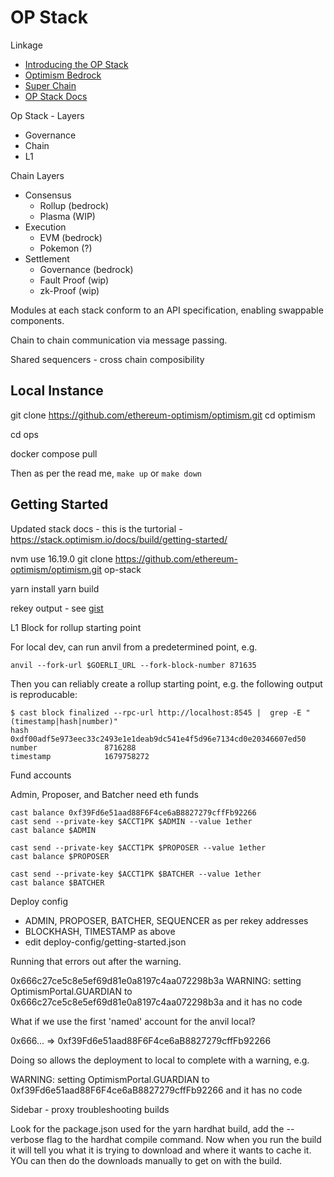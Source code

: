 # OP Stack

Linkage

* [Introducing the OP Stack](https://optimism.mirror.xyz/fLk5UGjZDiXFuvQh6R_HscMQuuY9ABYNF7PI76-qJYs)
* [Optimism Bedrock](https://dev.optimism.io/introducing-optimism-bedrock/)
* [Super Chain](https://optimism.mirror.xyz/2jk3D1Y8-hid8YOCUUa6yXmsyzNCYYyFJP0Nhaey9x0)
* [OP Stack Docs](https://stack.optimism.io/)


Op Stack - Layers

* Governance
* Chain
* L1

Chain Layers

* Consensus
    * Rollup (bedrock)
    * Plasma (WIP)
* Execution
    * EVM (bedrock)
    * Pokemon (?)
* Settlement
    * Governance (bedrock)
    * Fault Proof (wip)
    * zk-Proof (wip)


Modules at each stack conform to an API specification, enabling swappable components.

Chain to chain communication via message passing.

Shared sequencers - cross chain composibility

## Local Instance

git clone https://github.com/ethereum-optimism/optimism.git
cd optimism

cd ops

docker compose pull

Then as per the read me, `make up` or `make down`

## Getting Started

Updated stack docs - this is the turtorial - https://stack.optimism.io/docs/build/getting-started/

nvm use 16.19.0
git clone https://github.com/ethereum-optimism/optimism.git op-stack

yarn install
yarn build

rekey output - see [gist](https://gist.github.com/d-smith/235222ac3a245ffd373073464d766c63) 


L1 Block for rollup starting point

For local dev, can run anvil from a predetermined point, e.g.

```
anvil --fork-url $GOERLI_URL --fork-block-number 871635
```

Then you can reliably create a rollup starting point, e.g. the following output is reproducable:

```
$ cast block finalized --rpc-url http://localhost:8545 |  grep -E "(timestamp|hash|number)"
hash                 0xdf00adf5e973eec33c2493e1e1deab9dc541e4f5d96e7134cd0e20346607ed50
number               8716288
timestamp            1679758272
```

Fund accounts 

Admin, Proposer, and Batcher need eth funds

```
cast balance 0xf39Fd6e51aad88F6F4ce6aB8827279cffFb92266
cast send --private-key $ACCT1PK $ADMIN --value 1ether
cast balance $ADMIN

cast send --private-key $ACCT1PK $PROPOSER --value 1ether
cast balance $PROPOSER

cast send --private-key $ACCT1PK $BATCHER --value 1ether
cast balance $BATCHER
```

Deploy config

* ADMIN, PROPOSER, BATCHER, SEQUENCER as per rekey addresses
* BLOCKHASH, TIMESTAMP as above
* edit deploy-config/getting-started.json

Running that errors out after the warning.

0x666c27ce5c8e5ef69d81e0a8197c4aa072298b3a
WARNING: setting OptimismPortal.GUARDIAN to 0x666c27ce5c8e5ef69d81e0a8197c4aa072298b3a and it has no code

What if we use the first 'named' account for the anvil local?

0x666... => 0xf39Fd6e51aad88F6F4ce6aB8827279cffFb92266

Doing so allows the deployment to local to complete with a warning, e.g.

WARNING: setting OptimismPortal.GUARDIAN to 0xf39Fd6e51aad88F6F4ce6aB8827279cffFb92266 and it has no code

Sidebar - proxy troubleshooting builds

Look for the package.json used for the yarn hardhat build, add the --verbose flag to the hardhat compile command. Now when you run the build it will tell you what it is trying to download and where it wants to cache it. YOu can then do the downloads manually to get on with the build.

